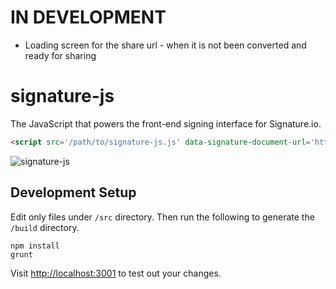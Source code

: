 # IN DEVELOPMENT

+ Loading screen for the share url - when it is not been converted and ready for sharing

# signature-js

The JavaScript that powers the front-end signing interface for Signature.io.

```html
<script src='/path/to/signature-js.js' data-signature-document-url='http://url.com/document.json' data-signature-signing-url='http://url.com/signature/url.json'></script>
```

<img src="https://raw.githubusercontent.com/motdotla/signature-js/master/signature-js.gif" alt="signature-js" />

## Development Setup

Edit only files under `/src` directory. Then run the following to generate the `/build` directory.

```
npm install
grunt
```

Visit <http://localhost:3001> to test out your changes.
